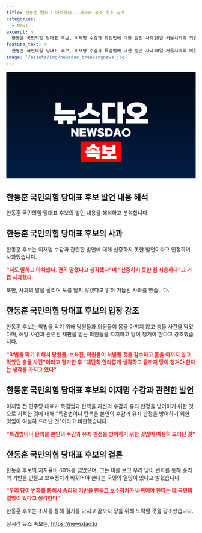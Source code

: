 ```yaml
---
title: 한동훈 말하고 아차했다...사과와 공소 취소 공개
categories:
  - News
excerpt: >
  한동훈 국민의힘 당대표 후보, 이재명 수감과 특검법에 대한 발언 사과18일 서울시의회 의원간담회에서 한동훈 국민의힘 당대표 후보는 이재명 수감과 특검법 발언에 대해 사과했다. 그는 악법을 막기 위해 당원, 보좌진, 의원들이 몸을 아끼지 않고 막았던 충돌 사건이라고 밝히면서, 민주당 의원과 관계자의 처리를 촉구하고 지지율 상승에 대한 변화의 필요성을 강조했다. 이어 이재명 전 대표의 행동을 비판하고 원희룡 후보의 의혹에 대한 증거를 요구했다.
feature_text: >
  한동훈 국민의힘 당대표 후보, 이재명 수감과 특검법에 대한 발언 사과18일 서울시의회 의원간담회에서 한동훈 국민의힘 당대표 후보는 이재명 수감과 특검법 발언에 대해 사과했다. 그는 악법을 막기 위해 당원, 보좌진, 의원들이 몸을 아끼지 않고 막았던 충돌 사건이라고 밝히면서, 민주당 의원과 관계자의 처리를 촉구하고 지지율 상승에 대한 변화의 필요성을 강조했다. 이어 이재명 전 대표의 행동을 비판하고 원희룡 후보의 의혹에 대한 증거를 요구했다.
image: '/assets/img/newsdao_breakingnews.jpg'
---
```


<p><img src="/assets/img/newsdao_breakingnews.jpg" alt="bookingtag 속보" /></p>

<h2 data-ke-size="size26">한동훈 국민의힘 당대표 후보 발언 내용 해석</h2>

<p data-ke-size="size16">한동훈 국민의힘 당대표 후보의 발언 내용을 해석하고 분석합니다.</p>

<h2 data-ke-size="size24">한동훈 국민의힘 당대표 후보의 사과</h2>

<p data-ke-size="size16">한동훈 후보는 이재명 수감과 관련한 발언에 대해 신중하지 못한 발언이라고 인정하며 사과했습니다.</p>

<p data-ke-size="size16"><b><span style="color: #ee2323;">"저도 말하고 아차했다. 괜히 말했다고 생각했다"며 "신중하지 못한 점 죄송하다"고 거듭 사과했다.</span></b></p>

<p data-ke-size="size16">또한, 사과의 말을 올리며 토를 달지 않겠다고 밝혀 거듭된 사과를 했습니다.</p>

<h2 data-ke-size="size24">한동훈 국민의힘 당대표 후보의 입장 강조</h2>

<p data-ke-size="size16">한동훈 후보는 악법을 막기 위해 당원들과 의원들이 몸을 아끼지 않고 충돌 사건을 막았다며, 해당 사건과 관련된 재판을 받는 의원들을 지지하고 당이 챙겨야 한다고 강조했습니다.</p>

<p data-ke-size="size16"><b><span style="color: #ee2323;">"악법을 막기 위해서 당원들, 보좌진, 의원들이 처벌될 것을 감수하고 몸을 아끼지 않고 막았던 충돌 사건"이라고 평가한 후 "대단히 안타깝게 생각하고 끝까지 당이 챙겨야 한다는 생각을 가지고 있다"</span></b></p>

<h2 data-ke-size="size24">한동훈 국민의힘 당대표 후보의 이재명 수감과 관련한 발언</h2>

<p data-ke-size="size16">이재명 전 민주당 대표가 특검법과 탄핵을 자신의 수감과 유죄 판정을 방어하기 위한 것으로 지적한 것에 대해 "특검법이나 탄핵을 본인의 수감과 유죄 판정을 방어하기 위한 것임이 여실히 드러난 것"이라고 비판했습니다.</p>

<p data-ke-size="size16"><b><span style="color: #ee2323;">"특검법이나 탄핵을 본인의 수감과 유죄 판정을 방어하기 위한 것임이 여실히 드러난 것"</span></b></p>

<h2 data-ke-size="size24">한동훈 국민의힘 당대표 후보의 결론</h2>

<p data-ke-size="size16">한동훈 후보의 지지율이 60%를 넘었으며, 그는 이를 보고 우리 당이 변화를 통해 승리의 기반을 만들고 보수정치가 바뀌어야 한다는 국민의 열망이 있다고 밝혔습니다.</p>

<p data-ke-size="size16"><b><span style="color: #ee2323;">"우리 당이 변화를 통해서 승리의 기반을 만들고 보수정치가 바뀌어야 한다는 데 국민의 열망이 있다고 생각한다"</span></b></p>

<p data-ke-size="size16">한동훈 후보는 조사를 통해 결기를 다지고 끝까지 당을 위해 노력할 것을 강조했습니다.</p>
실시간 뉴스 속보는, <a href="https://newsdao.kr" rel="dofollow">https://newsdao.kr</a>


